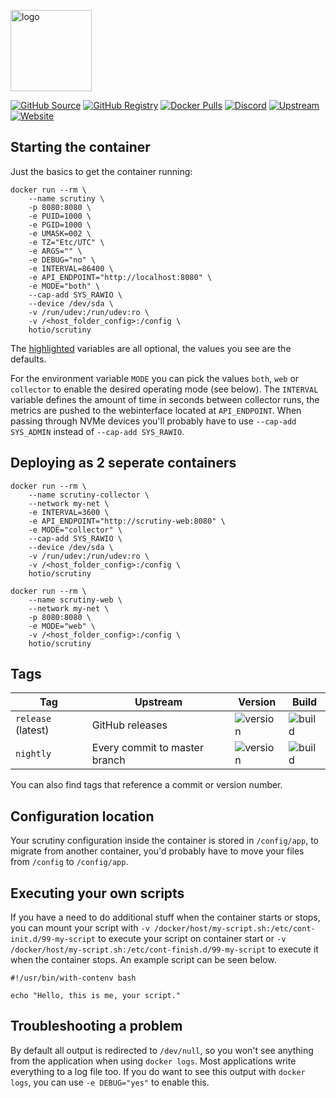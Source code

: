[<img src="https://hotio.dev/img/scrutiny.png" alt="logo" height="130" width="130">](https://hotio.dev/img/scrutiny.png)

[![GitHub Source](https://img.shields.io/badge/github-source-ffb64c?style=flat-square&logo=github&logoColor=white&labelColor=757575)](https://github.com/docker-hotio/docker-scrutiny)
[![GitHub Registry](https://img.shields.io/badge/github-registry-ffb64c?style=flat-square&logo=github&logoColor=white&labelColor=757575)](https://github.com/users/hotio/packages/container/package/scrutiny)
[![Docker Pulls](https://img.shields.io/docker/pulls/hotio/scrutiny?color=ffb64c&style=flat-square&label=pulls&logo=docker&logoColor=white&labelColor=757575)](https://hub.docker.com/r/hotio/scrutiny)
[![Discord](https://img.shields.io/discord/610068305893523457?style=flat-square&color=ffb64c&label=discord&logo=discord&logoColor=white&labelColor=757575)](https://hotio.dev/discord)
[![Upstream](https://img.shields.io/badge/upstream-project-ffb64c?style=flat-square&labelColor=757575)](https://github.com/analogj/scrutiny)
[![Website](https://img.shields.io/badge/website-hotio.dev-ffb64c?style=flat-square&labelColor=757575)](https://hotio.dev/containers/scrutiny)

## Starting the container

Just the basics to get the container running:

```shell hl_lines="4 5 6 7 8 9 10 11 12"
docker run --rm \
    --name scrutiny \
    -p 8080:8080 \
    -e PUID=1000 \
    -e PGID=1000 \
    -e UMASK=002 \
    -e TZ="Etc/UTC" \
    -e ARGS="" \
    -e DEBUG="no" \
    -e INTERVAL=86400 \
    -e API_ENDPOINT="http://localhost:8080" \
    -e MODE="both" \
    --cap-add SYS_RAWIO \
    --device /dev/sda \
    -v /run/udev:/run/udev:ro \
    -v /<host_folder_config>:/config \
    hotio/scrutiny
```

The [highlighted](https://hotio.dev/containers/scrutiny) variables are all optional, the values you see are the defaults.

For the environment variable `MODE` you can pick the values `both`, `web` or `collector` to enable the desired operating mode (see below). The `INTERVAL` variable defines the amount of time in seconds between collector runs, the metrics are pushed to the webinterface located at `API_ENDPOINT`. When passing through NVMe devices you'll probably have to use `--cap-add SYS_ADMIN` instead of `--cap-add SYS_RAWIO`.

## Deploying as 2 seperate containers

```shell
docker run --rm \
    --name scrutiny-collector \
    --network my-net \
    -e INTERVAL=3600 \
    -e API_ENDPOINT="http://scrutiny-web:8080" \
    -e MODE="collector" \
    --cap-add SYS_RAWIO \
    --device /dev/sda \
    -v /run/udev:/run/udev:ro \
    -v /<host_folder_config>:/config \
    hotio/scrutiny
```

```shell
docker run --rm \
    --name scrutiny-web \
    --network my-net \
    -p 8080:8080 \
    -e MODE="web" \
    -v /<host_folder_config>:/config \
    hotio/scrutiny
```

## Tags

| Tag                | Upstream                      | Version | Build |
| -------------------|-------------------------------|---------|-------|
| `release` (latest) | GitHub releases               | ![version](https://img.shields.io/badge/dynamic/json?color=f5f5f5&style=flat-square&label=&query=%24.version&url=https%3A%2F%2Fraw.githubusercontent.com%2Fdocker-hotio%2Fdocker-scrutiny%2Frelease%2FVERSION.json) | ![build](https://img.shields.io/github/workflow/status/docker-hotio/docker-scrutiny/build/release?style=flat-square&label=) |
| `nightly`          | Every commit to master branch | ![version](https://img.shields.io/badge/dynamic/json?color=f5f5f5&style=flat-square&label=&query=%24.version&url=https%3A%2F%2Fraw.githubusercontent.com%2Fdocker-hotio%2Fdocker-scrutiny%2Fnightly%2FVERSION.json) | ![build](https://img.shields.io/github/workflow/status/docker-hotio/docker-scrutiny/build/nightly?style=flat-square&label=) |

You can also find tags that reference a commit or version number.

## Configuration location

Your scrutiny configuration inside the container is stored in `/config/app`, to migrate from another container, you'd probably have to move your files from `/config` to `/config/app`.

## Executing your own scripts

If you have a need to do additional stuff when the container starts or stops, you can mount your script with `-v /docker/host/my-script.sh:/etc/cont-init.d/99-my-script` to execute your script on container start or `-v /docker/host/my-script.sh:/etc/cont-finish.d/99-my-script` to execute it when the container stops. An example script can be seen below.

```shell
#!/usr/bin/with-contenv bash

echo "Hello, this is me, your script."
```

## Troubleshooting a problem

By default all output is redirected to `/dev/null`, so you won't see anything from the application when using `docker logs`. Most applications write everything to a log file too. If you do want to see this output with `docker logs`, you can use `-e DEBUG="yes"` to enable this.
